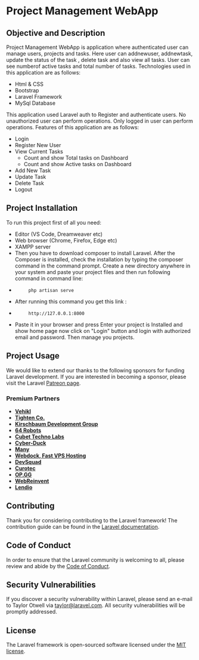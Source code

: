 # Project Management WebApp

## Objective and Description 
Project Management WebApp is application where authenticated user can manage users, projects and tasks. Here user can addnewuser, addnewtask, update the status of the task , delete task and also view all tasks. User can see numberof active tasks and total number of tasks. Technologies used in this application are as follows:

- Html & CSS
- Bootstrap
- Laravel Framework
- MySql Database

This application used Laravel auth to Register and authenticate users. No unauthorized user can perform operations. Only logged in user can perform operations. Features of this application are as follows:

- Login
- Register New User
- View Current Tasks
    - Count and show Total tasks on Dashboard
    - Count and show Active tasks on Dashboard
- Add New Task
- Update Task
- Delete Task
- Logout

## Project Installation

To run this project first of all you need: 
- Editor (VS Code, Dreamweaver etc)
- Web browser (Chrome, Firefox, Edge etc)
- XAMPP server
- Then you have to download composer to install Laravel. After the Composer is installed, check the installation by typing the composer command in the command prompt. Create a new directory anywhere in your system and paste your project files and then run following command in command line: 
-          php artisan serve
- After running this command you get this link : 
-          http://127.0.0.1:8000
- Paste it in your browser and press Enter your project is Installed and show home page now click on "Login" button and login with authorized email and password. Then manage you projects.

## Project Usage

We would like to extend our thanks to the following sponsors for funding Laravel development. If you are interested in becoming a sponsor, please visit the Laravel [Patreon page](https://patreon.com/taylorotwell).

### Premium Partners

- **[Vehikl](https://vehikl.com/)**
- **[Tighten Co.](https://tighten.co)**
- **[Kirschbaum Development Group](https://kirschbaumdevelopment.com)**
- **[64 Robots](https://64robots.com)**
- **[Cubet Techno Labs](https://cubettech.com)**
- **[Cyber-Duck](https://cyber-duck.co.uk)**
- **[Many](https://www.many.co.uk)**
- **[Webdock, Fast VPS Hosting](https://www.webdock.io/en)**
- **[DevSquad](https://devsquad.com)**
- **[Curotec](https://www.curotec.com/services/technologies/laravel/)**
- **[OP.GG](https://op.gg)**
- **[WebReinvent](https://webreinvent.com/?utm_source=laravel&utm_medium=github&utm_campaign=patreon-sponsors)**
- **[Lendio](https://lendio.com)**

## Contributing

Thank you for considering contributing to the Laravel framework! The contribution guide can be found in the [Laravel documentation](https://laravel.com/docs/contributions).

## Code of Conduct

In order to ensure that the Laravel community is welcoming to all, please review and abide by the [Code of Conduct](https://laravel.com/docs/contributions#code-of-conduct).

## Security Vulnerabilities

If you discover a security vulnerability within Laravel, please send an e-mail to Taylor Otwell via [taylor@laravel.com](mailto:taylor@laravel.com). All security vulnerabilities will be promptly addressed.

## License

The Laravel framework is open-sourced software licensed under the [MIT license](https://opensource.org/licenses/MIT).
